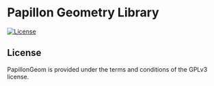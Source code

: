 # Papillon Geometry Library
[![License](https://img.shields.io/badge/License-GPLv3-brightgreen)](https://github.com/HunterBelanger/papillon-geom/blob/develop/LICENSE)

## License
PapillonGeom is provided under the terms and conditions of the GPLv3 license.
